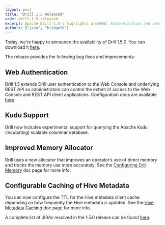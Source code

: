 ```yaml
---
layout: post
title: "Drill 1.5 Released"
code: drill-1.5-released
excerpt: Apache Drill 1.5's highlights are&#58; Authentication and security for the Web interface and REST API, experimental query support for Apache Kudu (incubating), an improved memory allocator, and configurable caching for Hive metadata.
authors: ["json", "bridgetb"]
---
```


Today, we're happy to announce the availability of Drill 1.5.0. You can download it [here](https://drill.apache.org/download/).

The release provides the following bug fixes and improvements:

## Web Authentication  
Drill 1.5 extends Drill user authentication to the Web Console and underlying REST API so administrators can control the extent of access to the Web Console and REST API client applications. Configuration docs are available [here]({{site.baseurl}}/docs/configuring-web-console-and-rest-api-security/).  

## Kudu Support  
Drill now includes experimental support for querying the Apache Kudu (incubating) scalable columnar database.  

## Improved Memory Allocator  
Drill uses a new allocator that improves an operator’s use of direct memory and tracks the memory use more accurately. See the [Configuring Drill Memory]({{site.baseurl}}/docs/configuring-drill-memory/) doc page for more info.  

## Configurable Caching of Hive Metadata  
You can now configure the TTL for the Hive metadata client cache depending on how frequently the Hive metadata is updated. See the [Hive Metadata Caching]({{site.baseurl}}/docs/hive-metadata-caching/) doc page for more info.

A complete list of JIRAs resolved in the 1.5.0 release can be found [here](https://issues.apache.org/jira/secure/ReleaseNote.jspa?projectId=12313820&version=12332948).